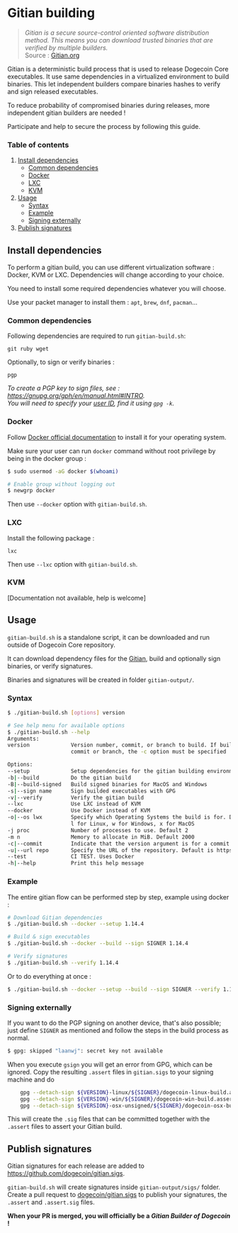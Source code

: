 
# Gitian building

> *Gitian is a secure source-control oriented software distribution method. This means you can download trusted binaries that are verified by multiple builders.*  
Source : [Gitian.org](https://gitian.org/)

Gitian is a deterministic build process that is used to release Dogecoin Core executables. It use same dependencies in a virtualized environment to build binaries. This let independent builders compare binaries hashes to verify and sign released executables.

To reduce probability of compromised binaries during releases, more independent gitian builders are needed !  

Participate and help to secure the process by following this guide.

### Table of contents

1. [Install dependencies](#install-dependencies)
    * [Common dependencies](#common-dependencies)
    * [Docker](#docker)
    * [LXC](#lxc)
    * [KVM](#kvm)
2. [Usage](#usage)
    * [Syntax](#syntax)
    * [Example](#example)
    * [Signing externally](#signing-externally)
3. [Publish signatures](#publish-signatures)

## Install dependencies

To perform a gitian build, you can use different virtualization software : Docker, KVM or LXC. Dependencies will change according to your choice.

You need to install some required dependencies whatever you will choose.  

Use your packet manager to install them : `apt`, `brew`, `dnf`, `pacman`...

### Common dependencies

Following dependencies are required to run `gitian-build.sh`:
```
git ruby wget
```

Optionally, to sign or verify binaries :
```
pgp
```
*To create a PGP key to sign files, see : https://gnupg.org/gph/en/manual.html#INTRO.  
You will need to specify your [user ID](https://www.gnupg.org/documentation/manuals/gnupg/Specify-a-User-ID.html), find it using `gpg -k`.*

### Docker

Follow [Docker official documentation](https://docs.docker.com/engine/install/) to install it for your operating system.

Make sure your user can run `docker` command without root privilege by being in the docker group :
```bash
$ sudo usermod -aG docker $(whoami)

# Enable group without logging out
$ newgrp docker
```

Then use `--docker` option with `gitian-build.sh`.

### LXC
Install the following package :
```
lxc
```

Then use `--lxc` option with `gitian-build.sh`.

### KVM

[Documentation not available, help is welcome]

## Usage

`gitian-build.sh` is a standalone script, it can be downloaded and run outside of Dogecoin Core repository.

It can download dependency files for the [Gitian](https://github.com/devrandom/gitian-builder), build and optionally sign binaries, or verify signatures.

Binaries and signatures will be created in folder `gitian-output/`.

### Syntax

```bash
$ ./gitian-build.sh [options] version

# See help menu for available options
$ ./gitian-build.sh --help
Arguments:
version             Version number, commit, or branch to build. If building a
                    commit or branch, the -c option must be specified

Options:
--setup             Setup dependencies for the gitian building environment. Uses Docker
-b|--build          Do the gitian build
-B|--build-signed   Build signed binaries for MacOS and Windows
-s|--sign name      Sign builded executables with GPG
-v|--verify         Verify the gitian build
--lxc               Use LXC instead of KVM
--docker            Use Docker instead of KVM
-o|--os lwx         Specify which Operating Systems the build is for. Default is lwx,
                    l for Linux, w for Windows, x for MacOS
-j proc             Number of processes to use. Default 2
-m n                Memory to allocate in MiB. Default 2000
-c|--commit         Indicate that the version argument is for a commit or branch
-u|--url repo       Specify the URL of the repository. Default is https://github.com/dogecoin/dogecoin
--test              CI TEST. Uses Docker
-h|--help           Print this help message
```

### Example

The entire gitian flow can be performed step by step, example using docker :
```bash
# Download Gitian dependencies
$ ./gitian-build.sh --docker --setup 1.14.4

# Build & sign executables
$ ./gitian-build.sh --docker --build --sign SIGNER 1.14.4

# Verify signatures
$ ./gitian-build.sh --verify 1.14.4
```

Or to do everything at once :
```bash
$ ./gitian-build.sh --docker --setup --build --sign SIGNER --verify 1.14.4
```

### Signing externally

If you want to do the PGP signing on another device, that's also possible; just define `SIGNER` as mentioned
and follow the steps in the build process as normal.

```bash
$ gpg: skipped "laanwj": secret key not available
```

When you execute `gsign` you will get an error from GPG, which can be ignored. Copy the resulting `.assert` files in `gitian.sigs` to your signing machine and do

```bash
    gpg --detach-sign ${VERSION}-linux/${SIGNER}/dogecoin-linux-build.assert
    gpg --detach-sign ${VERSION}-win/${SIGNER}/dogecoin-win-build.assert
    gpg --detach-sign ${VERSION}-osx-unsigned/${SIGNER}/dogecoin-osx-build.assert
```

This will create the `.sig` files that can be committed together with the `.assert` files to assert your Gitian build.

## Publish signatures

Gitian signatures for each release are added to https://github.com/dogecoin/gitian.sigs.

`gitian-build.sh` will create signatures inside `gitian-output/sigs/` folder. Create a pull request to [dogecoin/gitian.sigs](https://github.com/dogecoin/gitian.sigs) to publish your signatures, the `.assert` and `.assert.sig` files.

**When your PR is merged, you will officially be a *Gitian Builder of Dogecoin* !**
